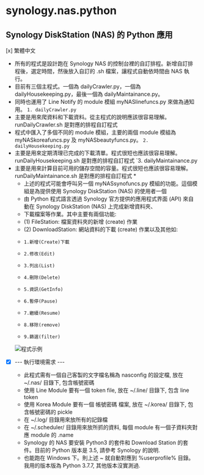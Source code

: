 # synology.nas.python
## Synology DiskStation (NAS) 的 Python 應用

[x] 繁體中文
 
* 所有的程式是設計跑在 Synology NAS 的控制台裡的自訂排程。新增自訂排程後，選定時間，然後放入自訂的 .sh 檔案，讓程式自動依時間由 NAS 執行。
* 目前有三個主程式。一個為 dailyCrawler.py，一個為 dailyHousekeeping.py，最後一個為 dailyMaintainance.py。
* 同時也運用了 Line Notify 的 module 模組 myNASlinefuncs.py 來做為通知用。
  `1. dailyCrawler.py` 
* 主要是用來爬資料和下載資料。從主程式的說明應該很容易理解。runDailyCrawler.sh 是對應的排程自訂程式
* 程式中匯入了多個不同的 module 模組，主要的兩個 module 模組為 myNASkoreafuncs.py 及 myNASbeautyfuncs.py。
  `2. dailyHousekeeping.py` 
* 主要是用來定期清理已完成的下載清單。程式很短也應該很容易理解。runDailyHousekeeping.sh 是對應的排程自訂程式
  `3. dailyMaintainance.py 
*  主要是用來計算目前可用的儲存空間的容量。程式很短也應該很容易理解。runDailyMaintainance.sh 是對應的排程自訂程式
    * 
    * 上述的程式可能會呼叫另一個 myNASsynofuncs.py 模組的功能。這個模組是為提供使用 Synology DiskStation (NAS) 的使用者一個
    * 由 Python 程式語言透過 Synology 官方提供的應用程式界面 (API) 來自動在 Synology DiskStation (NAS) 上完成新增資料夾、
    * 下載檔案等作業。其中主要有兩個功能:
    * (1) FileStation: 檔案資料夾的新增 (create) 作業 
    * (2) DownloadStation: 網站資料的下載 (create) 作業以及其他如:
    *     1.新增(Create)下載
    *     2.修改(Edit)
    *     3.列出(List)
    *     4.刪除(Delete)
    *     5.資訊(GetInfo)
    *     6.暫停(Pause)
    *     7.繼續(Resume)
    *     8.移除(remove)
    *     9.篩選(filter)

    ![程式示例](https://github.com/spectreConstantine/synology.nas.python/blob/master/2020-05-02_032250.png)

- [x] --- 執行環境需求 ---

    * 此程式需有一個自己客製的文字檔名稱為 nasconfig 的設定檔, 放在 ~/.nas/ 目錄下, 包含帳號密碼  
    * 使用 Line Module 要有一個 token file, 放在 ~/.line/ 目錄下, 包含 line token
    * 使用 Korea Module 要有一個 帳號密碼 檔案, 放在 ~/.korea/ 目錄下, 包含帳號密碼的 pickle
    * 在 ~/.log/ 目錄用來放所有的記錄檔
    * 在 ~/.scheduler/ 目錄用來放所抓的資料, 每個 module 有一個子資料夾對應 module 的 .name
    * Synology 的 NAS 要安裝 Python3 的套件和 Download Station 的套件。目前的 Python 版本是 3.5, 請參考 Synology 的說明.
    * 也能跑在 Windows 下。則上述 ~ 就自動對應到 %userprofile% 目錄。我用的版本版為 Python 3.7.7, 其他版本沒實測過.
